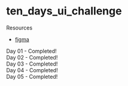 # ten_days_ui_challenge

Resources
- [figma](https://www.figma.com/file/trtxClmKY2HLHlOmqXvX9W/10-Days-UI-Design-Challenge-(Community)?node-id=1%3A123)

Day 01 - Completed!                       
Day 02 - Completed!                       
Day 03 - Completed!                       
Day 04 - Completed!                       
Day 05 - Completed!                       